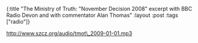 {:title "The Ministry of Truth: \"November Decision 2008\" excerpt with BBC Radio Devon and with commentator Alan Thomas"
:layout :post
:tags  ["radio"]}

<http://www.szcz.org/audio/tmot\_2009-01-01.mp3>

